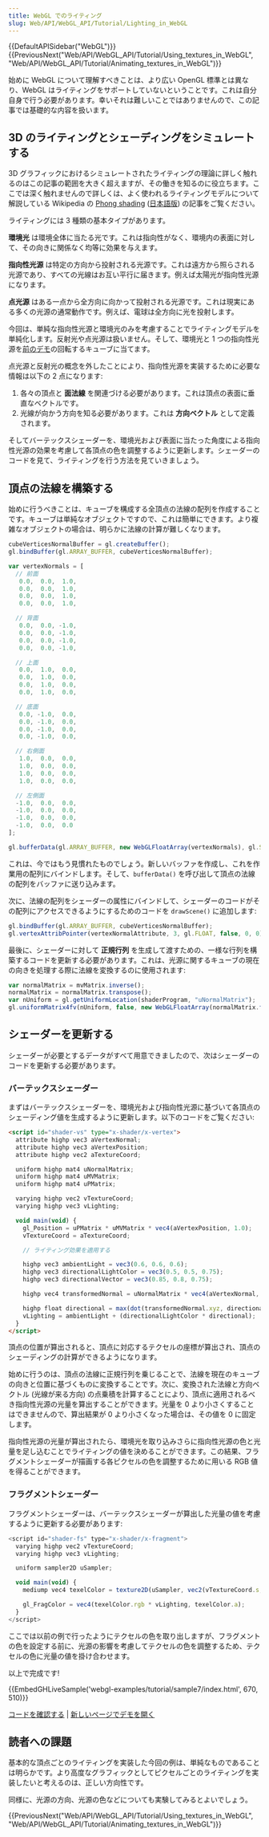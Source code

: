 ```yaml
---
title: WebGL でのライティング
slug: Web/API/WebGL_API/Tutorial/Lighting_in_WebGL
---
```


{{DefaultAPISidebar("WebGL")}} {{PreviousNext("Web/API/WebGL_API/Tutorial/Using_textures_in_WebGL", "Web/API/WebGL_API/Tutorial/Animating_textures_in_WebGL")}}

始めに WebGL について理解すべきことは、より広い OpenGL 標準とは異なり、WebGL はライティングをサポートしていないということです。これは自分自身で行う必要があります。幸いそれは難しいことではありませんので、この記事では基礎的な内容を扱います。

## 3D のライティングとシェーディングをシミュレートする

3D グラフィックにおけるシミュレートされたライティングの理論に詳しく触れるのはこの記事の範囲を大きく超えますが、その働きを知るのに役立ちます。ここでは深く触れませんので詳しくは、よく使われるライティングモデルについて解説している Wikipedia の [Phong shading](http://en.wikipedia.org/wiki/Phong_shading) ([日本語版](http://ja.wikipedia.org/wiki/%E3%83%95%E3%82%A9%E3%83%B3%E3%82%B7%E3%82%A7%E3%83%BC%E3%83%87%E3%82%A3%E3%83%B3%E3%82%B0)) の記事をご覧ください。

ライティングには 3 種類の基本タイプがあります。

**環境光** は環境全体に当たる光です。これは指向性がなく、環境内の表面に対して、その向きに関係なく均等に効果を与えます。

**指向性光源** は特定の方向から投射される光源です。これは遠方から照らされる光源であり、すべての光線はお互い平行に届きます。例えば太陽光が指向性光源になります。

**点光源** はある一点から全方向に向かって投射される光源です。これは現実にある多くの光源の通常動作です。例えば、電球は全方向に光を投射します。

今回は、単純な指向性光源と環境光のみを考慮することでライティングモデルを単純化します。反射光や点光源は扱いません。そして、環境光と 1 つの指向性光源を[前のデモ](/ja/docs/Web/API/WebGL_API/Tutorial/Using_textures_in_WebGL)の回転するキューブに当てます。

点光源と反射光の概念を外したことにより、指向性光源を実装するために必要な情報は以下の 2 点になります:

1. 各々の頂点と **面法線** を関連づける必要があります。これは頂点の表面に垂直なベクトルです。
2. 光線が向かう方向を知る必要があります。これは **方向ベクトル** として定義されます。

そしてバーテックスシェーダーを、環境光および表面に当たった角度による指向性光源の効果を考慮して各頂点の色を調整するように更新します。シェーダーのコードを見て、ライティングを行う方法を見ていきましょう。

## 頂点の法線を構築する

始めに行うべきことは、キューブを構成する全頂点の法線の配列を作成することです。キューブは単純なオブジェクトですので、これは簡単にできます。より複雑なオブジェクトの場合は、明らかに法線の計算が難しくなります。

```js
cubeVerticesNormalBuffer = gl.createBuffer();
gl.bindBuffer(gl.ARRAY_BUFFER, cubeVerticesNormalBuffer);

var vertexNormals = [
  // 前面
   0.0,  0.0,  1.0,
   0.0,  0.0,  1.0,
   0.0,  0.0,  1.0,
   0.0,  0.0,  1.0,

  // 背面
   0.0,  0.0, -1.0,
   0.0,  0.0, -1.0,
   0.0,  0.0, -1.0,
   0.0,  0.0, -1.0,

  // 上面
   0.0,  1.0,  0.0,
   0.0,  1.0,  0.0,
   0.0,  1.0,  0.0,
   0.0,  1.0,  0.0,

  // 底面
   0.0, -1.0,  0.0,
   0.0, -1.0,  0.0,
   0.0, -1.0,  0.0,
   0.0, -1.0,  0.0,

  // 右側面
   1.0,  0.0,  0.0,
   1.0,  0.0,  0.0,
   1.0,  0.0,  0.0,
   1.0,  0.0,  0.0,

  // 左側面
  -1.0,  0.0,  0.0,
  -1.0,  0.0,  0.0,
  -1.0,  0.0,  0.0,
  -1.0,  0.0,  0.0
];

gl.bufferData(gl.ARRAY_BUFFER, new WebGLFloatArray(vertexNormals), gl.STATIC_DRAW);
```

これは、今ではもう見慣れたものでしょう。新しいバッファを作成し、これを作業用の配列にバインドします。そして、`bufferData()` を呼び出して頂点の法線の配列をバッファに送り込みます。

次に、法線の配列をシェーダーの属性にバインドして、シェーダーのコードがその配列にアクセスできるようにするためのコードを `drawScene()` に追加します:

```js
gl.bindBuffer(gl.ARRAY_BUFFER, cubeVerticesNormalBuffer);
gl.vertexAttribPointer(vertexNormalAttribute, 3, gl.FLOAT, false, 0, 0);
```

最後に、シェーダーに対して **正規行列** を生成して渡すための、一様な行列を構築するコードを更新する必要があります。これは、光源に関するキューブの現在の向きを処理する際に法線を変換するのに使用されます:

```js
var normalMatrix = mvMatrix.inverse();
normalMatrix = normalMatrix.transpose();
var nUniform = gl.getUniformLocation(shaderProgram, "uNormalMatrix");
gl.uniformMatrix4fv(nUniform, false, new WebGLFloatArray(normalMatrix.flatten()));
```

## シェーダーを更新する

シェーダーが必要とするデータがすべて用意できましたので、次はシェーダーのコードを更新する必要があります。

### バーテックスシェーダー

まずはバーテックスシェーダーを、環境光および指向性光源に基づいて各頂点のシェーディング値を生成するように更新します。以下のコードをご覧ください:

```html
<script id="shader-vs" type="x-shader/x-vertex">
  attribute highp vec3 aVertexNormal;
  attribute highp vec3 aVertexPosition;
  attribute highp vec2 aTextureCoord;

  uniform highp mat4 uNormalMatrix;
  uniform highp mat4 uMVMatrix;
  uniform highp mat4 uPMatrix;

  varying highp vec2 vTextureCoord;
  varying highp vec3 vLighting;

  void main(void) {
    gl_Position = uPMatrix * uMVMatrix * vec4(aVertexPosition, 1.0);
    vTextureCoord = aTextureCoord;

    // ライティング効果を適用する

    highp vec3 ambientLight = vec3(0.6, 0.6, 0.6);
    highp vec3 directionalLightColor = vec3(0.5, 0.5, 0.75);
    highp vec3 directionalVector = vec3(0.85, 0.8, 0.75);

    highp vec4 transformedNormal = uNormalMatrix * vec4(aVertexNormal, 1.0);

    highp float directional = max(dot(transformedNormal.xyz, directionalVector), 0.0);
    vLighting = ambientLight + (directionalLightColor * directional);
  }
</script>
```

頂点の位置が算出されると、頂点に対応するテクセルの座標が算出され、頂点のシェーディングの計算ができるようになります。

始めに行うのは、頂点の法線に正規行列を乗じることで、法線を現在のキューブの向きと位置に基づくものに変換することです。次に、変換された法線と方向ベクトル (光線が来る方向) の点乗積を計算することにより、頂点に適用されるべき指向性光源の光量を算出することができます。光量を 0 より小さくすることはできませんので、算出結果が 0 より小さくなった場合は、その値を 0 に固定します。

指向性光源の光量が算出されたら、環境光を取り込みさらに指向性光源の色と光量を足し込むことでライティングの値を決めることができます。この結果、フラグメントシェーダーが描画する各ピクセルの色を調整するために用いる RGB 値を得ることができます。

### フラグメントシェーダー

フラグメントシェーダーは、バーテックスシェーダーが算出した光量の値を考慮するように更新する必要があります:

```js
<script id="shader-fs" type="x-shader/x-fragment">
  varying highp vec2 vTextureCoord;
  varying highp vec3 vLighting;

  uniform sampler2D uSampler;

  void main(void) {
    mediump vec4 texelColor = texture2D(uSampler, vec2(vTextureCoord.s, vTextureCoord.t));

    gl_FragColor = vec4(texelColor.rgb * vLighting, texelColor.a);
  }
</script>
```

ここでは以前の例で行ったようにテクセルの色を取り出しますが、フラグメントの色を設定する前に、光源の影響を考慮してテクセルの色を調整するため、テクセルの色に光量の値を掛け合わせます。

以上で完成です!

{{EmbedGHLiveSample('webgl-examples/tutorial/sample7/index.html', 670, 510)}}

[コードを確認する](https://github.com/mdn/webgl-examples/tree/gh-pages/tutorial/sample7) | [新しいページでデモを開く](http://mdn.github.io/webgl-examples/tutorial/sample7/)

## 読者への課題

基本的な頂点ごとのライティングを実装した今回の例は、単純なものであることは明らかです。より高度なグラフィックとしてピクセルごとのライティングを実装したいと考えるのは、正しい方向性です。

同様に、光源の方向、光源の色などについても実験してみるとよいでしょう。

{{PreviousNext("Web/API/WebGL_API/Tutorial/Using_textures_in_WebGL", "Web/API/WebGL_API/Tutorial/Animating_textures_in_WebGL")}}
